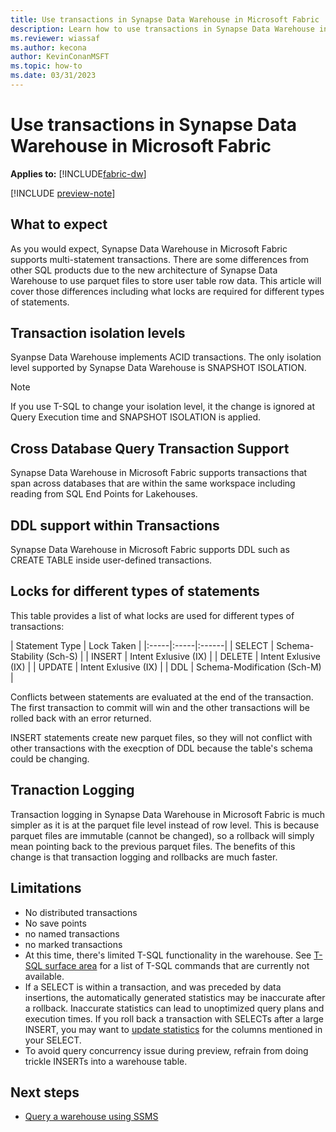 ```yaml
---
title: Use transactions in Synapse Data Warehouse in Microsoft Fabric
description: Learn how to use transactions in Synapse Data Warehouse in Microsoft Fabric
ms.reviewer: wiassaf
ms.author: kecona
author: KevinConanMSFT
ms.topic: how-to
ms.date: 03/31/2023
---
```


# Use transactions in Synapse Data Warehouse in Microsoft Fabric

**Applies to:** [!INCLUDE[fabric-dw](includes/applies-to-version/fabric-dw.md)]

[!INCLUDE [preview-note](../includes/preview-note.md)]

## What to expect

As you would expect, Synapse Data Warehouse in Microsoft Fabric supports multi-statement transactions.  There are some differences from other SQL products due to the new architecture of Synapse Data Warehouse to use parquet files to store user table row data.  This article will cover those differences including what locks are required for different types of statements.

## Transaction isolation levels

Syanpse Data Warehouse implements ACID transactions.  The only isolation level supported by Synapse Data Warehouse is SNAPSHOT ISOLATION.

> [!NOTE]
> If you use T-SQL to change your isolation level, it the change is ignored at Query Execution time and SNAPSHOT ISOLATION is applied.

## Cross Database Query Transaction Support

Synapse Data Warehouse in Microsoft Fabric supports transactions that span across databases that are within the same workspace including reading from SQL End Points for Lakehouses.

## DDL support within Transactions

Synapse Data Warehouse in Microsoft Fabric supports DDL such as CREATE TABLE inside user-defined transactions.

## Locks for different types of statements

This table provides a list of what locks are used for different types of transactions:

| Statement Type  | Lock Taken |
|:-----|:-----|:------|
| SELECT | Schema-Stability (Sch-S) |
| INSERT | Intent Exlusive (IX) |
| DELETE | Intent Exlusive (IX) |
| UPDATE | Intent Exlusive (IX) |
| DDL | Schema-Modification (Sch-M) |

Conflicts between statements are evaluated at the end of the transaction.  The first transaction to commit will win and the other transactions will be rolled back with an error returned.

INSERT statements create new parquet files, so they will not conflict with other transactions with the execption of DDL because the table's schema could be changing.

## Tranaction Logging

Transaction logging in Synapse Data Warehouse in Microsoft Fabric is much simpler as it is at the parquet file level instead of row level.  This is because parquet files are immutable (cannot be changed), so a rollback will simply mean pointing back to the previous parquet files.  The benefits of this change is that transaction logging and rollbacks are much faster.

## Limitations

- No distributed transactions
- No save points
- no named transactions
- no marked transactions
- At this time, there's limited T-SQL functionality in the warehouse. See [T-SQL surface area](data-warehousing.md#t-sql-surface-area) for a list of T-SQL commands that are currently not available.
- If a SELECT is within a transaction, and was preceded by data insertions, the automatically generated statistics may be inaccurate after a rollback. Inaccurate statistics can lead to unoptimized query plans and execution times. If you roll back a transaction with SELECTs after a large INSERT, you may want to [update statistics](/sql/t-sql/statements/update-statistics-transact-sql?view=sql-server-ver16&preserve-view=true) for the columns mentioned in your SELECT.
- To avoid query concurrency issue during preview, refrain from doing trickle INSERTs into a warehouse table.

## Next steps

- [Query a warehouse using SSMS](query-warehouse-sql-server-management-studio.md)
